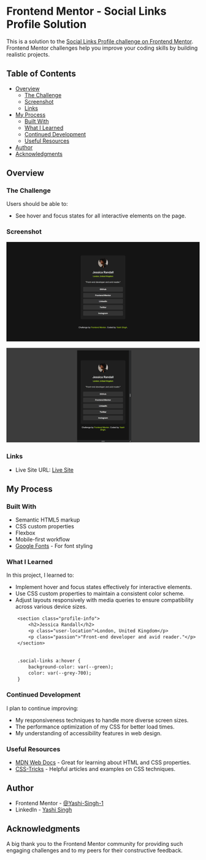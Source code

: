 # Frontend Mentor - Social Links Profile Solution

This is a solution to the [Social Links Profile challenge on Frontend Mentor](https://www.frontendmentor.io/challenges/social-links-profile-UG32l9m6dQ). Frontend Mentor challenges help you improve your coding skills by building realistic projects.

## Table of Contents

- [Overview](#overview)
  - [The Challenge](#the-challenge)
  - [Screenshot](#screenshot)
  - [Links](#links)
- [My Process](#my-process)
  - [Built With](#built-with)
  - [What I Learned](#what-i-learned)
  - [Continued Development](#continued-development)
  - [Useful Resources](#useful-resources)
- [Author](#author)
- [Acknowledgments](#acknowledgments)

## Overview

### The Challenge

Users should be able to:
- See hover and focus states for all interactive elements on the page.

### Screenshot

![Social Links Profile Desktop Preview](Desktop-Preview.png)

![Social Links Profile Mobile Preview](Mobile-Preview.png)

### Links

- Live Site URL: [Live Site](https://social-links-profile-by-yashi.netlify.app/)

## My Process

### Built With

- Semantic HTML5 markup
- CSS custom properties
- Flexbox
- Mobile-first workflow
- [Google Fonts](https://fonts.google.com/) - For font styling

### What I Learned

In this project, I learned to:
- Implement hover and focus states effectively for interactive elements.
- Use CSS custom properties to maintain a consistent color scheme.
- Adjust layouts responsively with media queries to ensure compatibility across various device sizes.

```
    <section class="profile-info">
        <h2>Jessica Randall</h2>
        <p class="user-location">London, United Kingdom</p>
        <p class="passion">"Front-end developer and avid reader."</p>
    </section>
```

<pre><code>
    .social-links a:hover {
        background-color: var(--green);
        color: var(--grey-700);
    }
</code></pre>

### Continued Development

I plan to continue improving:
- My responsiveness techniques to handle more diverse screen sizes.
- The performance optimization of my CSS for better load times.
- My understanding of accessibility features in web design.

### Useful Resources

- [MDN Web Docs](https://developer.mozilla.org/en-US/) - Great for learning about HTML and CSS properties.
- [CSS-Tricks](https://css-tricks.com/) - Helpful articles and examples on CSS techniques.

## Author

- Frontend Mentor - [@Yashi-Singh-1](https://www.frontendmentor.io/profile/Yashi-Singh-1)
- LinkedIn - [Yashi Singh](www.linkedin.com/in/yashi-singh-b4143a246)

## Acknowledgments

A big thank you to the Frontend Mentor community for providing such engaging challenges and to my peers for their constructive feedback.

